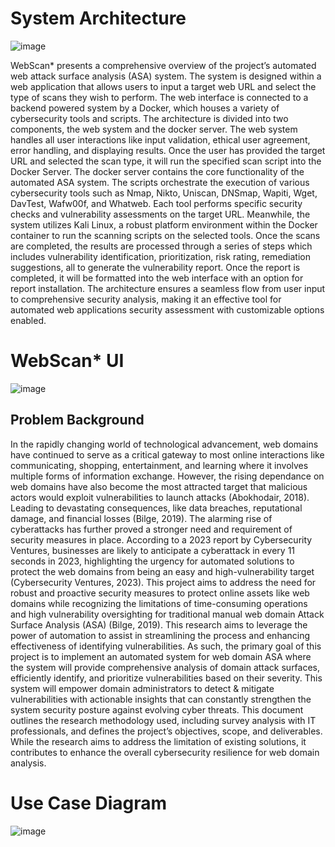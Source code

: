 # System Architecture

![image](https://github.com/user-attachments/assets/237748f6-78ea-447b-9003-9c51bda61162)

WebScan* presents a comprehensive overview of the project’s automated web attack surface analysis (ASA) system. The system is designed within a web application that allows users to input a target web URL and select the type of scans they wish to perform. The web interface is connected to a backend powered system by a Docker, which houses a variety of cybersecurity tools and scripts. The architecture is divided into two components, the web system and the docker server. The web system handles all user interactions like input validation, ethical user agreement, error handling, and displaying results. Once the user has provided the target URL and selected the scan type, it will run the specified scan script into the Docker Server. The docker server contains the core functionality of the automated ASA system. The scripts orchestrate the execution of various cybersecurity tools such as Nmap, Nikto, Uniscan, DNSmap, Wapiti, Wget, DavTest, Wafw00f, and Whatweb. Each tool performs specific security checks and vulnerability assessments on the target URL. Meanwhile, the system utilizes Kali Linux, a robust platform environment within the Docker container to run the scanning scripts on the selected tools. Once the scans are completed, the results are processed through a series of steps which includes vulnerability identification, prioritization, risk rating, remediation suggestions, all to generate the vulnerability report. Once the report is completed, it will be formatted into the web interface with an option for report installation. The architecture ensures a seamless flow from user input to comprehensive security analysis, making it an effective tool for automated web applications security assessment with customizable options enabled. 

# WebScan* UI

![image](https://github.com/user-attachments/assets/c0d90965-56c2-407d-b749-2095e47c8ec4)

## Problem Background
In the rapidly changing world of technological advancement, web domains have continued to serve as a critical gateway to most online interactions like communicating, shopping, entertainment, and learning where it involves multiple forms of information exchange. However, the rising dependance on web domains have also become the most attracted target that malicious actors would exploit vulnerabilities to launch attacks (Abokhodair, 2018). Leading to devastating consequences, like data breaches, reputational damage, and financial losses (Bilge, 2019). 
The alarming rise of cyberattacks has further proved a stronger need and requirement of security measures in place. According to a 2023 report by Cybersecurity Ventures, businesses are likely to anticipate a cyberattack in every 11 seconds in 2023, highlighting the urgency for automated solutions to protect the web domains from being an easy and high-vulnerability target (Cybersecurity Ventures, 2023).
This project aims to address the need for robust and proactive security measures to protect online assets like web domains while recognizing the limitations of time-consuming operations and high vulnerability oversighting for traditional manual web domain Attack Surface Analysis (ASA) (Bilge, 2019). This research aims to leverage the power of automation to assist in streamlining the process and enhancing effectiveness of identifying vulnerabilities. As such, the primary goal of this project is to implement an automated system for web domain ASA where the system will provide comprehensive analysis of domain attack surfaces, efficiently identify, and prioritize vulnerabilities based on their severity. This system will empower domain administrators to detect & mitigate vulnerabilities with actionable insights that can constantly strengthen the system security posture against evolving cyber threats.
This document outlines the research methodology used, including survey analysis with IT professionals, and defines the project’s objectives, scope, and deliverables. While the research aims to address the limitation of existing solutions, it contributes to enhance the overall cybersecurity resilience for web domain analysis. 


# Use Case Diagram

![image](https://github.com/user-attachments/assets/4608ee23-0775-409c-8692-6b359d3c9a51)

